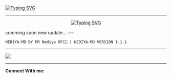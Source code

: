 <a href="https://git.io/typing-svg"><img src="https://readme-typing-svg.demolab.com?font=Black+Ops+One&size=100&pause=1000&color=FF0000&center=true&width=1000&height=200&lines=NEDIYA-MD" alt="Typing SVG" /></a>
  </p>
  
---  
<p align="center">
<a href="https://git.io/typing-svg"><img src="https://readme-typing-svg.demolab.com?font=Rubik+Dirt&size=65&pause=1000&color=00FF00&background=FF20A500&center=true&vCenter=true&width=1000&height=150&lines=NEDIYA-MD;MR+NEDIYA+OFC;THANKS+FOR+USING" alt="Typing SVG" /></a>
</p>
comming soon new update...
---

```
NEDIYA-MD BY MR Nediya OFC💜 | NEDIYA-MD VERSION 1.1.1
```

--- 

<a><img src='https://i.ibb.co/VYkymQbF/2638.jpg'/></a>

---

<p> <b>Connect With me:</b></p>
<p>
<a href="https://wa.me/+94715734793"
